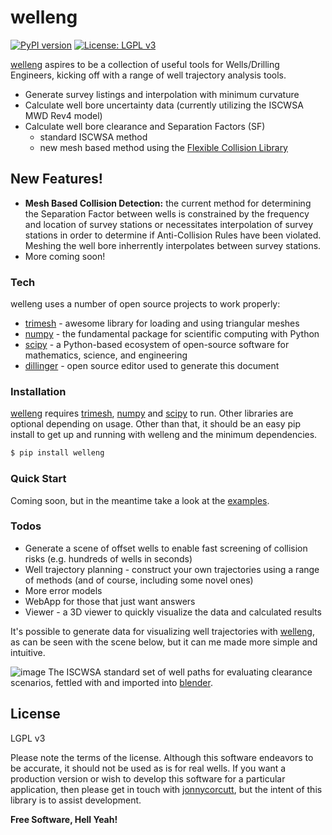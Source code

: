 # welleng
[![PyPI version](https://badge.fury.io/py/welleng.svg)](https://badge.fury.io/py/welleng)
[![License: LGPL v3](https://img.shields.io/badge/License-LGPL_v3-blue.svg)](https://www.gnu.org/licenses/lgpl-3.0)

[welleng] aspires to be a collection of useful tools for Wells/Drilling Engineers, kicking off with a range of well trajectory analysis tools.

  - Generate survey listings and interpolation with minimum curvature
  - Calculate well bore uncertainty data (currently utilizing the ISCWSA MWD Rev4 model)
  - Calculate well bore clearance and Separation Factors (SF)
    - standard ISCWSA method
    - new mesh based method using the [Flexible Collision Library]

## New Features!

  - **Mesh Based Collision Detection:** the current method for determining the Separation Factor between wells is constrained by the frequency and location of survey stations or necessitates interpolation of survey stations in order to determine if Anti-Collision Rules have been violated. Meshing the well bore inherrently interpolates between survey stations.
  - More coming soon!

### Tech

welleng uses a number of open source projects to work properly:

* [trimesh] - awesome library for loading and using triangular meshes
* [numpy] - the fundamental package for scientific computing with Python
* [scipy] - a Python-based ecosystem of open-source software for mathematics, science, and engineering
* [dillinger] - open source editor used to generate this document

### Installation

[welleng] requires [trimesh], [numpy] and [scipy] to run. Other libraries are optional depending on usage. Other than that, it should be an easy pip install to get up and running with welleng and the minimum dependencies.

```sh
$ pip install welleng
```

### Quick Start

Coming soon, but in the meantime take a look at the [examples].

### Todos

 - Generate a scene of offset wells to enable fast screening of collision risks (e.g. hundreds of wells in seconds)
 - Well trajectory planning - construct your own trajectories using a range of methods (and of course, including some novel ones)
 - More error models
 - WebApp for those that just want answers
 - Viewer - a 3D viewer to quickly visualize the data and calculated results

It's possible to generate data for visualizing well trajectories with [welleng], as can be seen with the scene below, but it can me made more simple and intuitive.

![image](https://user-images.githubusercontent.com/41046859/97724026-b78c2e00-1acc-11eb-845d-1220219843a5.png)
The ISCWSA standard set of well paths for evaluating clearance scenarios, fettled with and imported into [blender].

License
----

LGPL v3

Please note the terms of the license. Although this software endeavors to be accurate, it should not be used as is for real wells. If you want a production version or wish to develop this software for a particular application, then please get in touch with [jonnycorcutt], but the intent of this library is to assist development.

**Free Software, Hell Yeah!**

[//]: # (These are reference links used in the body of this note and get stripped out when the markdown processor does its job. There is no need to format nicely because it shouldn't be seen. Thanks SO - http://stackoverflow.com/questions/4823468/store-comments-in-markdown-syntax)

   [jonnycorcutt]: <mailto:jonnycorcutt@gmail.com>
   [welleng]: <https://github.com/jonnymaserati/welleng>
   [Flexible Collision Library]: <https://github.com/flexible-collision-library/fcl>
   [trimesh]: <https://github.com/mikedh/trimesh>
   [dillinger]: <https://github.com/joemccann/dillinger>
   [numpy]: <https://numpy.org/>
   [scipy]: <https://www.scipy.org/>
   [examples]: <https://github.com/jonnymaserati/welleng/tree/main/examples>
   [blender]: <https://www.blender.org/>
